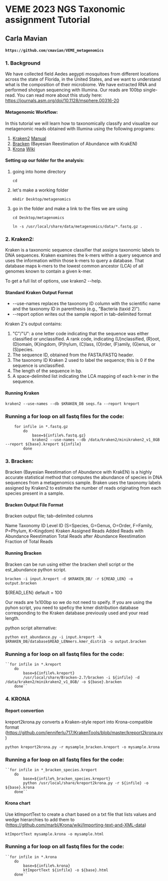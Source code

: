 # VEME 2023 NGS Taxonomic assignment Tutorial

## Carla Mavian

#### `https://github.com/cmavian/VEME_metagenomics`
#### 
#### 
### 1. Background
We have collected field Aedes aegypti mosquitoes from different locations across the state of Florida, in the United
States, and we want to understand what is the composition of their microbiome. We have extracted RNA and
performed shotgun sequencing with Illumina. Our reads are 100bp single-read. You can read more about this study here: https://journals.asm.org/doi/10.1128/msphere.00316-20

#### Metagenomic Workflow: 
In this tutorial we will learn how to taxonomically classify and visualize our metagenomic reads obtained with Illumina using the following programs:

1. [Kraken2](https://ccb.jhu.edu/software/kraken2/index.shtml) [Manual](https://github.com/DerrickWood/kraken2/wiki/Manual)
2. [Bracken](https://ccb.jhu.edu/software/bracken/) (Bayesian Reestimation of Abundance with KrakEN) 
3. [Krona](https://github.com/marbl/Krona/wiki/KronaTools) [Wiki](https://github.com/marbl/Krona/wiki)


#### Setting up our folder for the analysis:

1. going into home directory

   ```cd```

2. let's make a working folder
 
   ```mkdir Desktop/metagenomics```

3. go in the folder and make a link to the files we are using

   ```cd Desktop/metagenomics```
   
   ```ln -s /usr/local/share/data/metagenomics/data/*.fastq.gz . ``` 



#### 
#### 
### 2. Kraken2: 
Kraken is a taxonomic sequence classifier that assigns taxonomic labels to DNA sequences. 
Kraken examines the k-mers within a query sequence and uses the information within those k-mers to query a database. That database maps k-mers to the lowest common ancestor (LCA) of all genomes known to contain a given k-mer.

To get a full list of options, use kraken2 --help.

#### Standard Kraken Output Format
* --use-names replaces the taxonomy ID column with the scientific name and the taxonomy ID in parenthesis (e.g., "Bacteria (taxid 2)"). 
* --report option writes out the sample report in tab-delimited format

Kraken 2's output contains:
1. "C"/"U": a one letter code indicating that the sequence was either classified or unclassified. A rank code, indicating (U)nclassified, (R)oot, (D)omain, (K)ingdom, (P)hylum, (C)lass, (O)rder, (F)amily, (G)enus, or (S)pecies. 
2. The sequence ID, obtained from the FASTA/FASTQ header.
3. The taxonomy ID Kraken 2 used to label the sequence; this is 0 if the sequence is unclassified.
4. The length of the sequence in bp.
5. A space-delimited list indicating the LCA mapping of each k-mer in the sequence.


#### Running Kraken
   ```kraken2 --use-names --db $KRAKEN_DB seqs.fa --report kreport```

### Running a for loop on all fastq files for the code:
	
```
    for infile in *.fastq.gz
        do
        	base=${infile%.fastq.gz}
            kraken2 --use-names --db /data/kraken2/minikraken2_v1_8GB --report ${base}.kreport ${infile}
        done
```  
	
#### 
#### 
### 3. Bracken:
Bracken (Bayesian Reestimation of Abundance with KrakEN) is a highly accurate statistical method that computes the abundance of species in DNA sequences from a metagenomics sample. 
Braken uses the taxonomy labels assigned by Kraken2 to estimate the number of reads originating from each species present in a sample.

#### Bracken Output File Format
Bracken output file; tab-delimited columns

Name
Taxonomy ID
Level ID (S=Species, G=Genus, O=Order, F=Family, P=Phylum, K=Kingdom)
Kraken Assigned Reads
Added Reads with Abundance Reestimation
Total Reads after Abundance Reestimation
Fraction of Total Reads

#### Running Bracken
Bracken can be run using either the bracken shell script or the est_abundance python script. 

``bracken -i input.kreport -d $KRAKEN_DB/ -r ${READ_LEN} -o output.bracken``

${READ_LEN} default =  100

Our reads are 1x100bp so we do not need to speify. If you are using the pyhon script, you need to speficy the kmer distribution database corresponding to the Kraken database previously used and your read length.  

python script alternative:

   ``python est_abundance.py -i input.kreport -k $KRAKEN_DB/database$READ_LENmers.kmer_distrib -o output.bracken``

### Running a for loop on all fastq files for the code:
	
    ``for infile in *.kreport
        do
        	base=${infile%.kreport}
            /usr/local/share/Bracken-2.7/bracken -i ${infile} -d /data/kraken2/minikraken2_v1_8GB/ -o ${base}.bracken 
        done`` 


#### 
#### 
### 4. KRONA

#### Report convertion 
kreport2krona.py converts a Kraken-style report into Krona-compatible format (https://github.com/jenniferlu717/KrakenTools/blob/master/kreport2krona.py)

   ``python kreport2krona.py -r mysample_bracken.kreport -o mysample.krona``

### Running a for loop on all fastq files for the code:

    ``for infile in *_bracken_species.kreport
        do
			base=${infile%_bracken_species.kreport}
			python /usr/local/share/kreport2krona.py -r ${infile} -o ${base}.krona
        done``

#### Krona chart
Use ktImportText to create a chart based on a txt file that lists values and wedge hierarchies to add them to (https://github.com/marbl/Krona/wiki/Importing-text-and-XML-data)

   ``ktImportText mysample.krona -o mysample.html ``

### Running a for loop on all fastq files for the code:

    ``for infile in *.krona
        do
			base=${infile%.krona}
			ktImportText ${infile} -o ${base}.html
        done``




